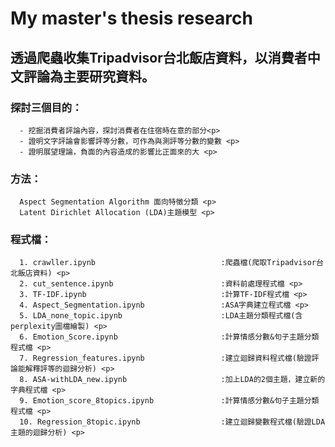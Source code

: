 
# My master's thesis research

## 透過爬蟲收集Tripadvisor台北飯店資料，以消費者中文評論為主要研究資料。

### 探討三個目的：
      - 挖掘消費者評論內容，探討消費者在住宿時在意的部分<p>
      - 證明⽂字評論會影響評等分數，可作為與測評等分數的變數 <p>
      - 證明展望理論，負⾯的內容造成的影響比正⾯來的⼤ <p>
      
### 方法：
      Aspect Segmentation Algorithm 面向特徵分類 <p>
      Latent Dirichlet Allocation (LDA)主題模型 <p>
      
      
### 程式檔：
      1. crawller.ipynb                            :爬蟲檔(爬取Tripadvisor台北飯店資料) <p>
      2. cut_sentence.ipynb                        :資料前處理程式檔 <p>
      3. TF-IDF.ipynb                              :計算TF-IDF程式檔 <p>
      4. Aspect_Segmentation.ipynb                 :ASA字典建立程式檔 <p>
      5. LDA_none_topic.ipynb                      :LDA主題分類程式檔(含perplexity圖檔繪製) <p>
      6. Emotion_Score.ipynb                       :計算情感分數&句子主題分類程式檔 <p>
      7. Regression_features.ipynb                 :建立迴歸資料程式檔(驗證評論能解釋評等的迴歸分析) <p>
      8. ASA-withLDA_new.ipynb                     :加上LDA的2個主題，建立新的字典程式檔 <p>
      9. Emotion_score_8topics.ipynb               :計算情感分數&句子主題分類程式檔 <p>
      10. Regression_8topic.ipynb                  :建立迴歸變數程式檔(驗證LDA主題的迴歸分析) <p>
